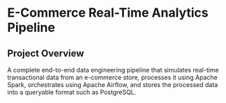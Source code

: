 # E-Commerce Real-Time Analytics Pipeline

## Project Overview
A complete end-to-end data engineering pipeline that simulates real-time transactional data from an e-commerce store, processes it using Apache Spark, orchestrates using Apache Airflow, and stores the processed data into a queryable format such as PostgreSQL.
